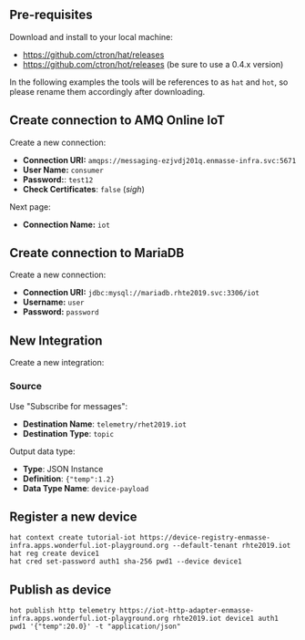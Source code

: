 ## Pre-requisites

Download and install to your local machine:

* https://github.com/ctron/hat/releases
* https://github.com/ctron/hot/releases (be sure to use a 0.4.x version)

In the following examples the tools will be references to as `hat` and `hot`, so please rename them accordingly after downloading.

## Create connection to AMQ Online IoT

Create a new connection:

* **Connection URI:** `amqps://messaging-ezjvdj201q.enmasse-infra.svc:5671`
* **User Name:** `consumer`
* **Password:**: `test12`
* **Check Certificates**: `false` (*sigh*)

Next page:

* **Connection Name:** `iot`

## Create connection to MariaDB

Create a new connection:

* **Connection URI:** `jdbc:mysql://mariadb.rhte2019.svc:3306/iot`
* **Username:** `user`
* **Password:** `password`

## New Integration

Create a new integration:

### Source

Use "Subscribe for messages":

* **Destination Name**: `telemetry/rhet2019.iot`
* **Destination Type**: `topic`

Output data type:

* **Type**: JSON Instance
* **Definition**: `{"temp":1.2}`
* **Data Type Name**: `device-payload`

## Register a new device

    hat context create tutorial-iot https://device-registry-enmasse-infra.apps.wonderful.iot-playground.org --default-tenant rhte2019.iot
    hat reg create device1
    hat cred set-password auth1 sha-256 pwd1 --device device1

## Publish as device

    hot publish http telemetry https://iot-http-adapter-enmasse-infra.apps.wonderful.iot-playground.org rhte2019.iot device1 auth1 pwd1 '{"temp":20.0}' -t "application/json"


